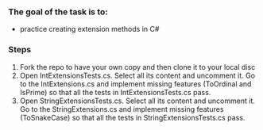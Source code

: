 ### The goal of the task is to:
- practice creating extension methods in C#

### Steps
1. Fork the repo to have your own copy and then clone it to your local disc
2. Open IntExtensionsTests.cs. Select all its content and uncomment it. Go to the IntExtensions.cs and implement missing features (ToOrdinal and IsPrime) so that all the tests in IntExtensionsTests.cs pass.
3. Open StringExtensionsTests.cs. Select all its content and uncomment it. Go to the StringExtensions.cs and implement missing features (ToSnakeCase) so that all the tests in StringExtensionsTests.cs pass.
